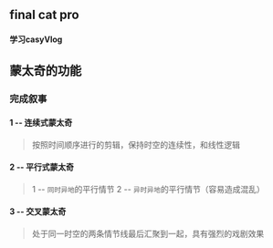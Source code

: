 ## final cat pro
#### 学习casyVlog


## 蒙太奇的功能
### 完成叙事
#### 1 -- 连续式蒙太奇
>按照时间顺序进行的剪辑，保持时空的连续性，和线性逻辑
#### 2 -- 平行式蒙太奇
>1 -- `同时异地`的平行情节
>2 -- `异时异地`的平行情节（容易造成混乱）
#### 3 -- 交叉蒙太奇
>处于同一时空的两条情节线最后汇聚到一起，具有强烈的戏剧效果